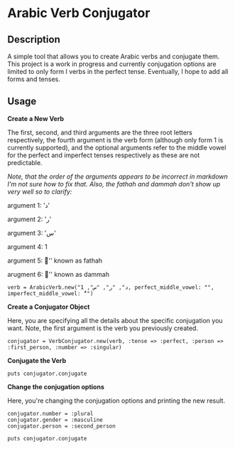 # Arabic Verb Conjugator

## Description

A simple tool that allows you to create Arabic verbs and conjugate them. This project is a work in progress and currently
conjugation options are limited to only form I verbs in the perfect tense. Eventually, I hope to add all forms and tenses.

## Usage

**Create a New Verb**

The first, second, and third arguments are the three root letters respectively, the fourth argument is
the verb form (although only form 1 is currently supported), and
the optional arguments refer to the middle vowel for the perfect and
imperfect tenses respectively as these are not predictable.

*Note, that the order of the arguments appears to be incorrect in markdown I'm not sure how to fix that. Also, the fathah and dammah
 don't show up very well so to clarify:*

argument 1: 'د'

argument 2: 'ر'

argument 3: 'س'

argument 4: 1

argument 5: 'َ' known as fathah

arugment 6: 'ُ' known as dammah

    verb = ArabicVerb.new("د", "ر", "س", 1, perfect_middle_vowel: "َ", imperfect_middle_vowel: "ُ")

**Create a Conjugator Object**

Here, you are specifying all the details about the specific conjugation you want. Note, the first argument is the verb you previously created.

    conjugator = VerbConjugator.new(verb, :tense => :perfect, :person => :first_person, :number => :singular)

**Conjugate the Verb**

    puts conjugator.conjugate

**Change the conjugation options**

Here, you're changing the conjugation options and printing the new result.

    conjugator.number = :plural
    conjugator.gender = :masculine
    conjugator.person = :second_person

    puts conjugator.conjugate
